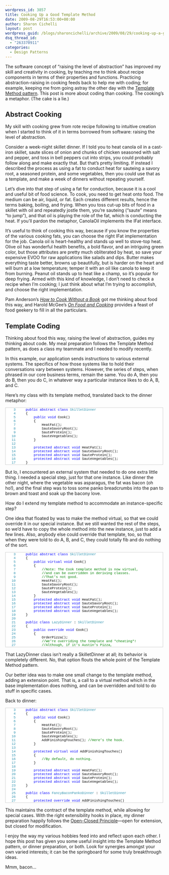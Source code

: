 ```yaml
---
wordpress_id: 3857
title: Cooking Up a Good Template Method
date: 2009-08-29T16:53:00+00:00
author: Sharon Cichelli
layout: post
wordpress_guid: /blogs/sharoncichelli/archive/2009/08/29/cooking-up-a-good-template-method.aspx
dsq_thread_id:
  - "263370911"
categories:
  - Design Patterns
---
```

The software concept of &#8220;raising the level of abstraction&#8221; has improved my skill and creativity in cooking, by teaching me to think about recipe components in terms of their properties and functions. Practicing abstraction-raising in cooking feeds back to help me with coding; for example, keeping me from going astray the other day with the [Template Method pattern](http://en.wikipedia.org/wiki/Template_method_pattern). This post is more about coding than cooking. The cooking&#8217;s a metaphor. (The cake is a lie.)

## Abstract Cooking

My skill with cooking grew from rote recipe following to intuitive creation when I started to think of it in terms borrowed from software: raising the level of abstraction.

Consider a week-night skillet dinner. If I told you to heat canola oil in a cast-iron skillet, saute slices of onion and chunks of chicken seasoned with salt and pepper, and toss in bell peppers cut into strips, you could probably follow along and make exactly that. But that&#8217;s pretty limiting. If instead I described the process as using a fat to conduct heat for sauteing a savory root, a seasoned protein, and some vegetables, then you could use that as a template, and make a week of dinners without repeating yourself.

Let&#8217;s dive into that step of using a fat for conduction, because it is a cool and useful bit of food science. To cook, you need to get heat onto food. The medium can be air, liquid, or fat. Each creates different results, hence the terms baking, boiling, and frying. When you toss cut-up bits of food in a skillet with oil and repeatedly jostle them, you&#8217;re sauteing (&#8220;saute&#8221; means &#8220;to jump&#8221;), and that oil is playing the role of the fat, which is conducting the heat. If you&#8217;ll pardon the metaphor, CanolaOil implements the IFat interface.

It&#8217;s useful to think of cooking this way, because if you know the properties of the various cooking fats, you can choose the right IFat implementation for the job. Canola oil is heart-healthy and stands up well to stove-top heat. Olive oil has wonderful health benefits, a bold flavor, and an intriguing green color, but those attributes are pretty much obliterated by heat, so save your expensive EVOO for raw applications like salads and dips. Butter makes everything taste better, browns up beautifully, but is harder on the heart and will burn at a low temperature; temper it with an oil like canola to keep it from burning. Peanut oil stands up to heat like a champ, so it&#8217;s popular for deep frying. Armed with this kind of knowledge, I don&#8217;t need to check a recipe when I&#8217;m cooking; I just think about what I&#8217;m trying to accomplish, and choose the right implementation.

Pam Anderson&#8217;s [_How to Cook Without a Book_](http://www.librarything.com/work/67701) got me thinking about food this way, and Harold McGee&#8217;s [_On Food and Cooking_](http://www.librarything.com/work/44636) provides a feast of food geekery to fill in all the particulars.

## Template Coding

Thinking about food this way, raising the level of abstraction, guides my thinking about code. My meal preparation follows the Template Method pattern, as does a class my teammate and I needed to modify recently.

In this example, our application sends instructions to various external systems. The specifics of how those systems like to hold their conversations vary between systems. However, the series of steps, when phrased in our core business terms, remain the same. You do A, then you do B, then you do C, in whatever way a particular instance likes to do A, B, and C.

Here&#8217;s my class with its template method, translated back to the dinner metaphor:

<div style="border: 1px solid #ccc;font-family: Courier New;font-size: 8pt;color: black;background: white;width: 500px">
  <p style="margin: 0px">
    <span style="color: #2b91af">&nbsp;&nbsp;&nbsp;&nbsp;3</span>&nbsp;&nbsp; &nbsp; <span style="color: blue">public</span> <span style="color: blue">abstract</span> <span style="color: blue">class</span> <span style="color: #2b91af">SkilletDinner</span>
  </p>
  
  <p style="margin: 0px">
    <span style="color: #2b91af">&nbsp;&nbsp;&nbsp;&nbsp;4</span>&nbsp;&nbsp; &nbsp; {
  </p>
  
  <p style="margin: 0px">
    <span style="color: #2b91af">&nbsp;&nbsp;&nbsp;&nbsp;5</span>&nbsp;&nbsp; &nbsp; &nbsp; &nbsp; <span style="color: blue">public</span> <span style="color: blue">void</span> Cook()
  </p>
  
  <p style="margin: 0px">
    <span style="color: #2b91af">&nbsp;&nbsp;&nbsp;&nbsp;6</span>&nbsp;&nbsp; &nbsp; &nbsp; &nbsp; {
  </p>
  
  <p style="margin: 0px">
    <span style="color: #2b91af">&nbsp;&nbsp;&nbsp;&nbsp;7</span>&nbsp;&nbsp; &nbsp; &nbsp; &nbsp; &nbsp; &nbsp; HeatFat();
  </p>
  
  <p style="margin: 0px">
    <span style="color: #2b91af">&nbsp;&nbsp;&nbsp;&nbsp;8</span>&nbsp;&nbsp; &nbsp; &nbsp; &nbsp; &nbsp; &nbsp; SauteSavoryRoot();
  </p>
  
  <p style="margin: 0px">
    <span style="color: #2b91af">&nbsp;&nbsp;&nbsp;&nbsp;9</span>&nbsp;&nbsp; &nbsp; &nbsp; &nbsp; &nbsp; &nbsp; SauteProtein();
  </p>
  
  <p style="margin: 0px">
    <span style="color: #2b91af">&nbsp;&nbsp;&nbsp;10</span>&nbsp;&nbsp; &nbsp; &nbsp; &nbsp; &nbsp; &nbsp; SauteVegetables();
  </p>
  
  <p style="margin: 0px">
    <span style="color: #2b91af">&nbsp;&nbsp;&nbsp;11</span>&nbsp;&nbsp; &nbsp; &nbsp; &nbsp; }
  </p>
  
  <p style="margin: 0px">
    <span style="color: #2b91af">&nbsp;&nbsp;&nbsp;12</span>&nbsp;
  </p>
  
  <p style="margin: 0px">
    <span style="color: #2b91af">&nbsp;&nbsp;&nbsp;13</span>&nbsp;&nbsp; &nbsp; &nbsp; &nbsp; <span style="color: blue">protected</span> <span style="color: blue">abstract</span> <span style="color: blue">void</span> HeatFat();
  </p>
  
  <p style="margin: 0px">
    <span style="color: #2b91af">&nbsp;&nbsp;&nbsp;14</span>&nbsp;&nbsp; &nbsp; &nbsp; &nbsp; <span style="color: blue">protected</span> <span style="color: blue">abstract</span> <span style="color: blue">void</span> SauteSavoryRoot();
  </p>
  
  <p style="margin: 0px">
    <span style="color: #2b91af">&nbsp;&nbsp;&nbsp;15</span>&nbsp;&nbsp; &nbsp; &nbsp; &nbsp; <span style="color: blue">protected</span> <span style="color: blue">abstract</span> <span style="color: blue">void</span> SauteProtein();
  </p>
  
  <p style="margin: 0px">
    <span style="color: #2b91af">&nbsp;&nbsp;&nbsp;16</span>&nbsp;&nbsp; &nbsp; &nbsp; &nbsp; <span style="color: blue">protected</span> <span style="color: blue">abstract</span> <span style="color: blue">void</span> SauteVegetables();
  </p>
  
  <p style="margin: 0px">
    <span style="color: #2b91af">&nbsp;&nbsp;&nbsp;17</span>&nbsp;&nbsp; &nbsp; }
  </p>
</div>

But lo, I encountered an external system that needed to do one extra little thing. I needed a special step, just for that one instance. Like dinner the other night, where the vegetable was asparagus, the fat was bacon (oh ho!), and the final step was to toss some panko breadcrumbs into the pan to brown and toast and soak up the bacony love.

How do I extend my template method to accommodate an instance-specific step?

One idea that floated by was to make the method virtual, so that we could override it in our special instance. But we still wanted the rest of the steps, so we&#8217;d have to copy the whole method into the new instance, just to add a few lines. Also, anybody else could override that template, too, so that when they were told to do A, B, and C, they could totally fib and do nothing of the sort.

<div style="border: 1px solid #ccc;font-family: Courier New;font-size: 8pt;color: black;background: white;overflow: auto;height: 300px;width: 500px">
  <p style="margin: 0px">
    <span style="color: #2b91af">&nbsp;&nbsp;&nbsp;&nbsp;3</span>&nbsp;&nbsp; &nbsp; <span style="color: blue">public</span> <span style="color: blue">abstract</span> <span style="color: blue">class</span> <span style="color: #2b91af">SkilletDinner</span>
  </p>
  
  <p style="margin: 0px">
    <span style="color: #2b91af">&nbsp;&nbsp;&nbsp;&nbsp;4</span>&nbsp;&nbsp; &nbsp; {
  </p>
  
  <p style="margin: 0px">
    <span style="color: #2b91af">&nbsp;&nbsp;&nbsp;&nbsp;5</span>&nbsp;&nbsp; &nbsp; &nbsp; &nbsp; <span style="color: blue">public</span> <span style="color: blue">virtual</span> <span style="color: blue">void</span> Cook()
  </p>
  
  <p style="margin: 0px">
    <span style="color: #2b91af">&nbsp;&nbsp;&nbsp;&nbsp;6</span>&nbsp;&nbsp; &nbsp; &nbsp; &nbsp; {
  </p>
  
  <p style="margin: 0px">
    <span style="color: #2b91af">&nbsp;&nbsp;&nbsp;&nbsp;7</span>&nbsp;&nbsp; &nbsp; &nbsp; &nbsp; &nbsp; &nbsp; <span style="color: green">//Note: The Cook template method is now virtual,</span>
  </p>
  
  <p style="margin: 0px">
    <span style="color: #2b91af">&nbsp;&nbsp;&nbsp;&nbsp;8</span>&nbsp;&nbsp; &nbsp; &nbsp; &nbsp; &nbsp; &nbsp; <span style="color: green">//and can be overridden in deriving classes. </span>
  </p>
  
  <p style="margin: 0px">
    <span style="color: #2b91af">&nbsp;&nbsp;&nbsp;&nbsp;9</span>&nbsp;&nbsp; &nbsp; &nbsp; &nbsp; &nbsp; &nbsp; <span style="color: green">//That&#8217;s not good.</span>
  </p>
  
  <p style="margin: 0px">
    <span style="color: #2b91af">&nbsp;&nbsp;&nbsp;10</span>&nbsp;&nbsp; &nbsp; &nbsp; &nbsp; &nbsp; &nbsp; HeatFat();
  </p>
  
  <p style="margin: 0px">
    <span style="color: #2b91af">&nbsp;&nbsp;&nbsp;11</span>&nbsp;&nbsp; &nbsp; &nbsp; &nbsp; &nbsp; &nbsp; SauteSavoryRoot();
  </p>
  
  <p style="margin: 0px">
    <span style="color: #2b91af">&nbsp;&nbsp;&nbsp;12</span>&nbsp;&nbsp; &nbsp; &nbsp; &nbsp; &nbsp; &nbsp; SauteProtein();
  </p>
  
  <p style="margin: 0px">
    <span style="color: #2b91af">&nbsp;&nbsp;&nbsp;13</span>&nbsp;&nbsp; &nbsp; &nbsp; &nbsp; &nbsp; &nbsp; SauteVegetables();
  </p>
  
  <p style="margin: 0px">
    <span style="color: #2b91af">&nbsp;&nbsp;&nbsp;14</span>&nbsp;&nbsp; &nbsp; &nbsp; &nbsp; }
  </p>
  
  <p style="margin: 0px">
    <span style="color: #2b91af">&nbsp;&nbsp;&nbsp;15</span>&nbsp;&nbsp; &nbsp; &nbsp; &nbsp; <span style="color: blue">protected</span> <span style="color: blue">abstract</span> <span style="color: blue">void</span> HeatFat();
  </p>
  
  <p style="margin: 0px">
    <span style="color: #2b91af">&nbsp;&nbsp;&nbsp;16</span>&nbsp;&nbsp; &nbsp; &nbsp; &nbsp; <span style="color: blue">protected</span> <span style="color: blue">abstract</span> <span style="color: blue">void</span> SauteSavoryRoot();
  </p>
  
  <p style="margin: 0px">
    <span style="color: #2b91af">&nbsp;&nbsp;&nbsp;17</span>&nbsp;&nbsp; &nbsp; &nbsp; &nbsp; <span style="color: blue">protected</span> <span style="color: blue">abstract</span> <span style="color: blue">void</span> SauteProtein();
  </p>
  
  <p style="margin: 0px">
    <span style="color: #2b91af">&nbsp;&nbsp;&nbsp;18</span>&nbsp;&nbsp; &nbsp; &nbsp; &nbsp; <span style="color: blue">protected</span> <span style="color: blue">abstract</span> <span style="color: blue">void</span> SauteVegetables();
  </p>
  
  <p style="margin: 0px">
    <span style="color: #2b91af">&nbsp;&nbsp;&nbsp;19</span>&nbsp;&nbsp; &nbsp; }
  </p>
  
  <p style="margin: 0px">
    <span style="color: #2b91af">&nbsp;&nbsp;&nbsp;20</span>&nbsp;
  </p>
  
  <p style="margin: 0px">
    <span style="color: #2b91af">&nbsp;&nbsp;&nbsp;21</span>&nbsp;&nbsp; &nbsp; <span style="color: blue">public</span> <span style="color: blue">class</span> <span style="color: #2b91af">LazyDinner</span> : <span style="color: #2b91af">SkilletDinner</span>
  </p>
  
  <p style="margin: 0px">
    <span style="color: #2b91af">&nbsp;&nbsp;&nbsp;22</span>&nbsp;&nbsp; &nbsp; {
  </p>
  
  <p style="margin: 0px">
    <span style="color: #2b91af">&nbsp;&nbsp;&nbsp;23</span>&nbsp;&nbsp; &nbsp; &nbsp; &nbsp; <span style="color: blue">public</span> <span style="color: blue">override</span> <span style="color: blue">void</span> Cook()
  </p>
  
  <p style="margin: 0px">
    <span style="color: #2b91af">&nbsp;&nbsp;&nbsp;24</span>&nbsp;&nbsp; &nbsp; &nbsp; &nbsp; {
  </p>
  
  <p style="margin: 0px">
    <span style="color: #2b91af">&nbsp;&nbsp;&nbsp;25</span>&nbsp;&nbsp; &nbsp; &nbsp; &nbsp; &nbsp; &nbsp; OrderPizza();
  </p>
  
  <p style="margin: 0px">
    <span style="color: #2b91af">&nbsp;&nbsp;&nbsp;26</span>&nbsp;&nbsp; &nbsp; &nbsp; &nbsp; &nbsp; &nbsp; <span style="color: green">//We&#8217;re overriding the template and *cheating*!</span>
  </p>
  
  <p style="margin: 0px">
    <span style="color: #2b91af">&nbsp;&nbsp;&nbsp;27</span>&nbsp;&nbsp; &nbsp; &nbsp; &nbsp; &nbsp; &nbsp; <span style="color: green">//Although, if it&#8217;s Austin&#8217;s Pizza, </span>
  </p>
  
  <p style="margin: 0px">
    <span style="color: #2b91af">&nbsp;&nbsp;&nbsp;28</span>&nbsp;&nbsp; &nbsp; &nbsp; &nbsp; &nbsp; &nbsp; <span style="color: green">//maybe that&#8217;s okay&#8230;</span>
  </p>
  
  <p style="margin: 0px">
    <span style="color: #2b91af">&nbsp;&nbsp;&nbsp;29</span>&nbsp;&nbsp; &nbsp; &nbsp; &nbsp; }
  </p>
  
  <p style="margin: 0px">
    <span style="color: #2b91af">&nbsp;&nbsp;&nbsp;30</span>&nbsp;
  </p>
  
  <p style="margin: 0px">
    <span style="color: #2b91af">&nbsp;&nbsp;&nbsp;31</span>&nbsp;&nbsp; &nbsp; &nbsp; &nbsp; <span style="color: blue">private</span> <span style="color: blue">void</span> OrderPizza()
  </p>
  
  <p style="margin: 0px">
    <span style="color: #2b91af">&nbsp;&nbsp;&nbsp;32</span>&nbsp;&nbsp; &nbsp; &nbsp; &nbsp; {
  </p>
  
  <p style="margin: 0px">
    <span style="color: #2b91af">&nbsp;&nbsp;&nbsp;33</span>&nbsp;&nbsp; &nbsp; &nbsp; &nbsp; &nbsp; &nbsp; <span style="color: green">//With extra garlic!</span>
  </p>
  
  <p style="margin: 0px">
    <span style="color: #2b91af">&nbsp;&nbsp;&nbsp;34</span>&nbsp;&nbsp; &nbsp; &nbsp; &nbsp; }
  </p>
  
  <p style="margin: 0px">
    <span style="color: #2b91af">&nbsp;&nbsp;&nbsp;35</span>&nbsp;
  </p>
  
  <p style="margin: 0px">
    <span style="color: #2b91af">&nbsp;&nbsp;&nbsp;36</span>&nbsp;&nbsp; &nbsp; &nbsp; &nbsp; <span style="color: blue">protected</span> <span style="color: blue">override</span> <span style="color: blue">void</span> HeatFat() { }
  </p>
  
  <p style="margin: 0px">
    <span style="color: #2b91af">&nbsp;&nbsp;&nbsp;37</span>&nbsp;&nbsp; &nbsp; &nbsp; &nbsp; <span style="color: blue">protected</span> <span style="color: blue">override</span> <span style="color: blue">void</span> SauteSavoryRoot() { }
  </p>
  
  <p style="margin: 0px">
    <span style="color: #2b91af">&nbsp;&nbsp;&nbsp;38</span>&nbsp;&nbsp; &nbsp; &nbsp; &nbsp; <span style="color: blue">protected</span> <span style="color: blue">override</span> <span style="color: blue">void</span> SauteProtein() { }
  </p>
  
  <p style="margin: 0px">
    <span style="color: #2b91af">&nbsp;&nbsp;&nbsp;39</span>&nbsp;&nbsp; &nbsp; &nbsp; &nbsp; <span style="color: blue">protected</span> <span style="color: blue">override</span> <span style="color: blue">void</span> SauteVegetables() { }
  </p>
  
  <p style="margin: 0px">
    <span style="color: #2b91af">&nbsp;&nbsp;&nbsp;40</span>&nbsp;&nbsp; &nbsp; }
  </p>
</div>

That LazyDinner class isn&#8217;t really a SkilletDinner at all; its behavior is completely different. No, that option flouts the whole point of the Template Method pattern.

Our better idea was to make one small change to the template method, adding an extension point. That is, a call to a virtual method which in the base implementation does nothing, and can be overridden and told to do stuff in specific cases.

Back to dinner:

<div style="border: 1px solid #ccc;font-family: Courier New;font-size: 8pt;color: black;background: white;overflow: auto;height: 300px;width: 500px">
  <p style="margin: 0px">
    <span style="color: #2b91af">&nbsp;&nbsp;&nbsp;&nbsp;3</span>&nbsp;&nbsp; &nbsp; <span style="color: blue">public</span> <span style="color: blue">abstract</span> <span style="color: blue">class</span> <span style="color: #2b91af">SkilletDinner</span>
  </p>
  
  <p style="margin: 0px">
    <span style="color: #2b91af">&nbsp;&nbsp;&nbsp;&nbsp;4</span>&nbsp;&nbsp; &nbsp; {
  </p>
  
  <p style="margin: 0px">
    <span style="color: #2b91af">&nbsp;&nbsp;&nbsp;&nbsp;5</span>&nbsp;&nbsp; &nbsp; &nbsp; &nbsp; <span style="color: blue">public</span> <span style="color: blue">void</span> Cook()
  </p>
  
  <p style="margin: 0px">
    <span style="color: #2b91af">&nbsp;&nbsp;&nbsp;&nbsp;6</span>&nbsp;&nbsp; &nbsp; &nbsp; &nbsp; {
  </p>
  
  <p style="margin: 0px">
    <span style="color: #2b91af">&nbsp;&nbsp;&nbsp;&nbsp;7</span>&nbsp;&nbsp; &nbsp; &nbsp; &nbsp; &nbsp; &nbsp; HeatFat();
  </p>
  
  <p style="margin: 0px">
    <span style="color: #2b91af">&nbsp;&nbsp;&nbsp;&nbsp;8</span>&nbsp;&nbsp; &nbsp; &nbsp; &nbsp; &nbsp; &nbsp; SauteSavoryRoot();
  </p>
  
  <p style="margin: 0px">
    <span style="color: #2b91af">&nbsp;&nbsp;&nbsp;&nbsp;9</span>&nbsp;&nbsp; &nbsp; &nbsp; &nbsp; &nbsp; &nbsp; SauteProtein();
  </p>
  
  <p style="margin: 0px">
    <span style="color: #2b91af">&nbsp;&nbsp;&nbsp;10</span>&nbsp;&nbsp; &nbsp; &nbsp; &nbsp; &nbsp; &nbsp; SauteVegetables();
  </p>
  
  <p style="margin: 0px">
    <span style="color: #2b91af">&nbsp;&nbsp;&nbsp;11</span>&nbsp;&nbsp; &nbsp; &nbsp; &nbsp; &nbsp; &nbsp; AddFinishingTouches(); <span style="color: green">//Here&#8217;s the hook.</span>
  </p>
  
  <p style="margin: 0px">
    <span style="color: #2b91af">&nbsp;&nbsp;&nbsp;12</span>&nbsp;&nbsp; &nbsp; &nbsp; &nbsp; }
  </p>
  
  <p style="margin: 0px">
    <span style="color: #2b91af">&nbsp;&nbsp;&nbsp;13</span>&nbsp;
  </p>
  
  <p style="margin: 0px">
    <span style="color: #2b91af">&nbsp;&nbsp;&nbsp;14</span>&nbsp;&nbsp; &nbsp; &nbsp; &nbsp; <span style="color: blue">protected</span> <span style="color: blue">virtual</span> <span style="color: blue">void</span> AddFinishingTouches()
  </p>
  
  <p style="margin: 0px">
    <span style="color: #2b91af">&nbsp;&nbsp;&nbsp;15</span>&nbsp;&nbsp; &nbsp; &nbsp; &nbsp; {
  </p>
  
  <p style="margin: 0px">
    <span style="color: #2b91af">&nbsp;&nbsp;&nbsp;16</span>&nbsp;&nbsp; &nbsp; &nbsp; &nbsp; &nbsp; &nbsp; <span style="color: green">//By default, do nothing.</span>
  </p>
  
  <p style="margin: 0px">
    <span style="color: #2b91af">&nbsp;&nbsp;&nbsp;17</span>&nbsp;&nbsp; &nbsp; &nbsp; &nbsp; }
  </p>
  
  <p style="margin: 0px">
    <span style="color: #2b91af">&nbsp;&nbsp;&nbsp;18</span>&nbsp;
  </p>
  
  <p style="margin: 0px">
    <span style="color: #2b91af">&nbsp;&nbsp;&nbsp;19</span>&nbsp;&nbsp; &nbsp; &nbsp; &nbsp; <span style="color: blue">protected</span> <span style="color: blue">abstract</span> <span style="color: blue">void</span> HeatFat();
  </p>
  
  <p style="margin: 0px">
    <span style="color: #2b91af">&nbsp;&nbsp;&nbsp;20</span>&nbsp;&nbsp; &nbsp; &nbsp; &nbsp; <span style="color: blue">protected</span> <span style="color: blue">abstract</span> <span style="color: blue">void</span> SauteSavoryRoot();
  </p>
  
  <p style="margin: 0px">
    <span style="color: #2b91af">&nbsp;&nbsp;&nbsp;21</span>&nbsp;&nbsp; &nbsp; &nbsp; &nbsp; <span style="color: blue">protected</span> <span style="color: blue">abstract</span> <span style="color: blue">void</span> SauteProtein();
  </p>
  
  <p style="margin: 0px">
    <span style="color: #2b91af">&nbsp;&nbsp;&nbsp;22</span>&nbsp;&nbsp; &nbsp; &nbsp; &nbsp; <span style="color: blue">protected</span> <span style="color: blue">abstract</span> <span style="color: blue">void</span> SauteVegetables();
  </p>
  
  <p style="margin: 0px">
    <span style="color: #2b91af">&nbsp;&nbsp;&nbsp;23</span>&nbsp;&nbsp; &nbsp; }
  </p>
  
  <p style="margin: 0px">
    <span style="color: #2b91af">&nbsp;&nbsp;&nbsp;24</span>&nbsp;
  </p>
  
  <p style="margin: 0px">
    <span style="color: #2b91af">&nbsp;&nbsp;&nbsp;25</span>&nbsp;&nbsp; &nbsp; <span style="color: blue">public</span> <span style="color: blue">class</span> <span style="color: #2b91af">FancyBaconPankoDinner</span> : <span style="color: #2b91af">SkilletDinner</span>
  </p>
  
  <p style="margin: 0px">
    <span style="color: #2b91af">&nbsp;&nbsp;&nbsp;26</span>&nbsp;&nbsp; &nbsp; {
  </p>
  
  <p style="margin: 0px">
    <span style="color: #2b91af">&nbsp;&nbsp;&nbsp;27</span>&nbsp;&nbsp; &nbsp; &nbsp; &nbsp; <span style="color: blue">protected</span> <span style="color: blue">override</span> <span style="color: blue">void</span> AddFinishingTouches()
  </p>
  
  <p style="margin: 0px">
    <span style="color: #2b91af">&nbsp;&nbsp;&nbsp;28</span>&nbsp;&nbsp; &nbsp; &nbsp; &nbsp; {
  </p>
  
  <p style="margin: 0px">
    <span style="color: #2b91af">&nbsp;&nbsp;&nbsp;29</span>&nbsp;&nbsp; &nbsp; &nbsp; &nbsp; &nbsp; &nbsp; <span style="color: green">//In this case, override this extensibility hook:</span>
  </p>
  
  <p style="margin: 0px">
    <span style="color: #2b91af">&nbsp;&nbsp;&nbsp;30</span>&nbsp;&nbsp; &nbsp; &nbsp; &nbsp; &nbsp; &nbsp; ToastBreadcrumbs();
  </p>
  
  <p style="margin: 0px">
    <span style="color: #2b91af">&nbsp;&nbsp;&nbsp;31</span>&nbsp;&nbsp; &nbsp; &nbsp; &nbsp; }
  </p>
  
  <p style="margin: 0px">
    <span style="color: #2b91af">&nbsp;&nbsp;&nbsp;32</span>&nbsp;
  </p>
  
  <p style="margin: 0px">
    <span style="color: #2b91af">&nbsp;&nbsp;&nbsp;33</span>&nbsp;&nbsp; &nbsp; &nbsp; &nbsp; <span style="color: blue">private</span> <span style="color: blue">void</span> ToastBreadcrumbs()
  </p>
  
  <p style="margin: 0px">
    <span style="color: #2b91af">&nbsp;&nbsp;&nbsp;34</span>&nbsp;&nbsp; &nbsp; &nbsp; &nbsp; {
  </p>
  
  <p style="margin: 0px">
    <span style="color: #2b91af">&nbsp;&nbsp;&nbsp;35</span>&nbsp;&nbsp; &nbsp; &nbsp; &nbsp; &nbsp; &nbsp; <span style="color: green">//Toss in the bacon fat; keep &#8217;em moving.</span>
  </p>
  
  <p style="margin: 0px">
    <span style="color: #2b91af">&nbsp;&nbsp;&nbsp;36</span>&nbsp;&nbsp; &nbsp; &nbsp; &nbsp; }
  </p>
  
  <p style="margin: 0px">
    <span style="color: #2b91af">&nbsp;&nbsp;&nbsp;37</span>&nbsp;
  </p>
  
  <p style="margin: 0px">
    <span style="color: #2b91af">&nbsp;&nbsp;&nbsp;38</span>&nbsp;&nbsp; &nbsp; &nbsp; &nbsp; <span style="color: blue">protected</span> <span style="color: blue">override</span> <span style="color: blue">void</span> HeatFat()
  </p>
  
  <p style="margin: 0px">
    <span style="color: #2b91af">&nbsp;&nbsp;&nbsp;39</span>&nbsp;&nbsp; &nbsp; &nbsp; &nbsp; {
  </p>
  
  <p style="margin: 0px">
    <span style="color: #2b91af">&nbsp;&nbsp;&nbsp;40</span>&nbsp;&nbsp; &nbsp; &nbsp; &nbsp; &nbsp; &nbsp; <span style="color: green">//Cook bacon, set aside, drain off some fat.</span>
  </p>
  
  <p style="margin: 0px">
    <span style="color: #2b91af">&nbsp;&nbsp;&nbsp;41</span>&nbsp;&nbsp; &nbsp; &nbsp; &nbsp; }
  </p>
  
  <p style="margin: 0px">
    <span style="color: #2b91af">&nbsp;&nbsp;&nbsp;42</span>&nbsp;
  </p>
  
  <p style="margin: 0px">
    <span style="color: #2b91af">&nbsp;&nbsp;&nbsp;43</span>&nbsp;&nbsp; &nbsp; &nbsp; &nbsp; <span style="color: blue">protected</span> <span style="color: blue">override</span> <span style="color: blue">void</span> SauteSavoryRoot()
  </p>
  
  <p style="margin: 0px">
    <span style="color: #2b91af">&nbsp;&nbsp;&nbsp;44</span>&nbsp;&nbsp; &nbsp; &nbsp; &nbsp; {
  </p>
  
  <p style="margin: 0px">
    <span style="color: #2b91af">&nbsp;&nbsp;&nbsp;45</span>&nbsp;&nbsp; &nbsp; &nbsp; &nbsp; &nbsp; &nbsp; <span style="color: green">//Minced garlic, until soft but before browning</span>
  </p>
  
  <p style="margin: 0px">
    <span style="color: #2b91af">&nbsp;&nbsp;&nbsp;46</span>&nbsp;&nbsp; &nbsp; &nbsp; &nbsp; }
  </p>
  
  <p style="margin: 0px">
    <span style="color: #2b91af">&nbsp;&nbsp;&nbsp;47</span>&nbsp;
  </p>
  
  <p style="margin: 0px">
    <span style="color: #2b91af">&nbsp;&nbsp;&nbsp;48</span>&nbsp;&nbsp; &nbsp; &nbsp; &nbsp; <span style="color: blue">protected</span> <span style="color: blue">override</span> <span style="color: blue">void</span> SauteProtein()
  </p>
  
  <p style="margin: 0px">
    <span style="color: #2b91af">&nbsp;&nbsp;&nbsp;49</span>&nbsp;&nbsp; &nbsp; &nbsp; &nbsp; {
  </p>
  
  <p style="margin: 0px">
    <span style="color: #2b91af">&nbsp;&nbsp;&nbsp;50</span>&nbsp;&nbsp; &nbsp; &nbsp; &nbsp; &nbsp; &nbsp; <span style="color: green">//How about&#8230; tofu that tastes like bacon?</span>
  </p>
  
  <p style="margin: 0px">
    <span style="color: #2b91af">&nbsp;&nbsp;&nbsp;51</span>&nbsp;&nbsp; &nbsp; &nbsp; &nbsp; }
  </p>
  
  <p style="margin: 0px">
    <span style="color: #2b91af">&nbsp;&nbsp;&nbsp;52</span>&nbsp;
  </p>
  
  <p style="margin: 0px">
    <span style="color: #2b91af">&nbsp;&nbsp;&nbsp;53</span>&nbsp;&nbsp; &nbsp; &nbsp; &nbsp; <span style="color: blue">protected</span> <span style="color: blue">override</span> <span style="color: blue">void</span> SauteVegetables()
  </p>
  
  <p style="margin: 0px">
    <span style="color: #2b91af">&nbsp;&nbsp;&nbsp;54</span>&nbsp;&nbsp; &nbsp; &nbsp; &nbsp; {
  </p>
  
  <p style="margin: 0px">
    <span style="color: #2b91af">&nbsp;&nbsp;&nbsp;55</span>&nbsp;&nbsp; &nbsp; &nbsp; &nbsp; &nbsp; &nbsp; <span style="color: green">//Asparagus, cut into sections. </span>
  </p>
  
  <p style="margin: 0px">
    <span style="color: #2b91af">&nbsp;&nbsp;&nbsp;56</span>&nbsp;&nbsp; &nbsp; &nbsp; &nbsp; &nbsp; &nbsp; <span style="color: green">//Make it bright green and a little crispy.</span>
  </p>
  
  <p style="margin: 0px">
    <span style="color: #2b91af">&nbsp;&nbsp;&nbsp;57</span>&nbsp;&nbsp; &nbsp; &nbsp; &nbsp; }
  </p>
  
  <p style="margin: 0px">
    <span style="color: #2b91af">&nbsp;&nbsp;&nbsp;58</span>&nbsp;&nbsp; &nbsp; }
  </p>
</div>

This maintains the contract of the template method, while allowing for special cases. With the right extensibility hooks in place, my dinner preparation happily follows the [Open-Closed Principle](/blogs/joe_ocampo/archive/2008/03/21/ptom-the-open-closed-principle.aspx)&mdash;open for extension, but closed for modification.

I enjoy the way my various hobbies feed into and reflect upon each other. I hope this post has given you some useful insight into the Template Method pattern, or dinner preparation, or both. Look for synergies amongst your own varied interests; it can be the springboard for some truly breakthrough ideas.

Mmm, bacon&#8230;